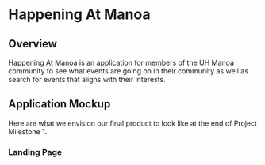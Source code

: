 # Happening At Manoa

## Overview

Happening At Manoa is an application for members of the UH Manoa community to see what events are going on in their community as well as search for events that aligns with their interests.

## Application Mockup

Here are what we envision our final product to look like at the end of Project Milestone 1.

### Landing Page
